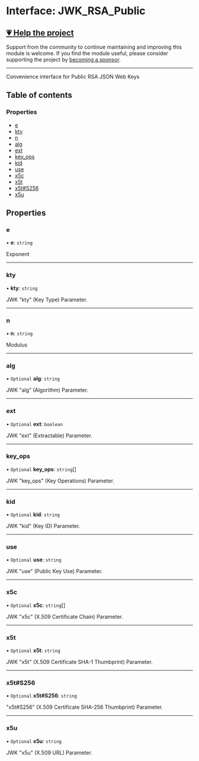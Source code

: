 # Interface: JWK\_RSA\_Public

## [💗 Help the project](https://github.com/sponsors/panva)

Support from the community to continue maintaining and improving this module is welcome. If you find the module useful, please consider supporting the project by [becoming a sponsor](https://github.com/sponsors/panva).

---

Convenience interface for Public RSA JSON Web Keys

## Table of contents

### Properties

- [e](types.JWK_RSA_Public.md#e)
- [kty](types.JWK_RSA_Public.md#kty)
- [n](types.JWK_RSA_Public.md#n)
- [alg](types.JWK_RSA_Public.md#alg)
- [ext](types.JWK_RSA_Public.md#ext)
- [key\_ops](types.JWK_RSA_Public.md#key_ops)
- [kid](types.JWK_RSA_Public.md#kid)
- [use](types.JWK_RSA_Public.md#use)
- [x5c](types.JWK_RSA_Public.md#x5c)
- [x5t](types.JWK_RSA_Public.md#x5t)
- [x5t#S256](types.JWK_RSA_Public.md#x5t#s256)
- [x5u](types.JWK_RSA_Public.md#x5u)

## Properties

### e

• **e**: `string`

Exponent

___

### kty

• **kty**: `string`

JWK "kty" (Key Type) Parameter.

___

### n

• **n**: `string`

Modulus

___

### alg

• `Optional` **alg**: `string`

JWK "alg" (Algorithm) Parameter.

___

### ext

• `Optional` **ext**: `boolean`

JWK "ext" (Extractable) Parameter.

___

### key\_ops

• `Optional` **key\_ops**: `string`[]

JWK "key_ops" (Key Operations) Parameter.

___

### kid

• `Optional` **kid**: `string`

JWK "kid" (Key ID) Parameter.

___

### use

• `Optional` **use**: `string`

JWK "use" (Public Key Use) Parameter.

___

### x5c

• `Optional` **x5c**: `string`[]

JWK "x5c" (X.509 Certificate Chain) Parameter.

___

### x5t

• `Optional` **x5t**: `string`

JWK "x5t" (X.509 Certificate SHA-1 Thumbprint) Parameter.

___

### x5t#S256

• `Optional` **x5t#S256**: `string`

"x5t#S256" (X.509 Certificate SHA-256 Thumbprint) Parameter.

___

### x5u

• `Optional` **x5u**: `string`

JWK "x5u" (X.509 URL) Parameter.

